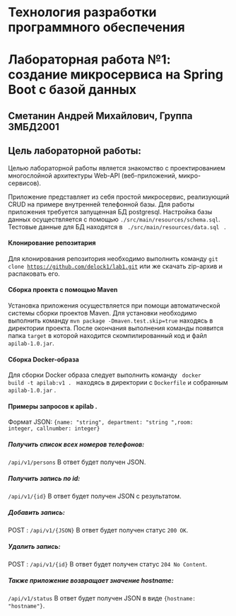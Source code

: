 # Технология разработки программного обеспечения
# Лабораторная работа №1: создание микросервиса на Spring Boot с базой данных
## Сметанин Андрей Михайлович, Группа 3МБД2001
## Цель лабораторной работы: 
Целью лабораторной работы является знакомство с проектированием многослойной архитектуры Web-API (веб-приложений, микро-сервисов).


Приложение представляет из себя простой микросервис, реализующий CRUD на примере внутренней телефонной базы.
Для работы приложения требуется запущенная БД postgresql. Настройка базы данных осуществляется с помощью <code>./src/main/resources/schema.sql</code>. 
Тестовые данные для БД находятся в <code> ./src/main/resources/data.sql </code> .
#### Клонирование репозитария
Для клонирования репозитория необходимо выполнить команду <code>git clone https://github.com/delock1/lab1.git</code> или же скачать zip-архив и распаковать его.
#### Сборка проекта с помощью Maven
Установка приложения осуществляется при помощи автоматической системы сборки проектов Maven. Для установки необходимо выполнить команду  <code>mvn package -Dmaven.test.skip=true</code> находясь в директории проекта. После окончания выполнения команды появится папка <code>target</code> в которой находится скомпилированный код и файл <code>apilab-1.0.jar</code>.
#### Сборка Docker-образа 
Для сборки Docker образа следует выполнить команду <code> docker build -t apilab:v1 . </code> находясь в директории с <code>Dockerfile</code> и собранным <code>apilab-1.0.jar</code> . 
#### Примеры запросов к apilab . 
Формат JSON:
<code>{name: "string", department: "string ",room: integer, callnumber: integer}</code>


##### Получить список всех номеров телефонов: 
<code>/api/v1/persons</code>
В ответ будет получен JSON. 
##### Получить запись по id: 
<code>/api/v1/{id}</code> 
В ответ будет получен JSON с результатом. 
##### Добавить запись: 
POST : <code>/api/v1/{JSON}</code>
В ответ будет получен статус <code>200 ОК</code>.
##### Удалить запись: 
POST : <code>/api/v1/{id}</code>
В ответ будет получен статус <code>204 No Content</code>.

##### Также приложение возвращает значение hostname: 
<code>/api/v1/status</code>
В ответ будет получен JSON в виде <code>{hostname: "hostname"}</code>. 
